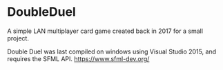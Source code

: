 # DoubleDuel

A simple LAN multiplayer card game created back in 2017 for a small project.

Double Duel was last compiled on windows using Visual Studio 2015, and requires the SFML API.
https://www.sfml-dev.org/
